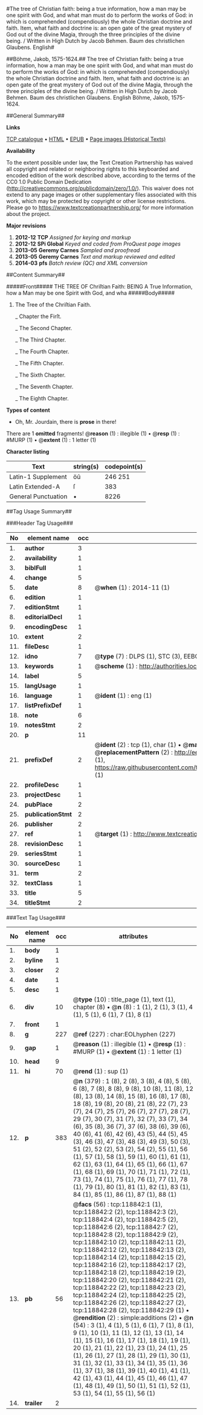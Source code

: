 #The tree of Christian faith: being a true information, how a man may be one spirit with God, and what man must do to perform the works of God: in which is comprehended (compendiously) the whole Christian doctrine and faith. Item, what faith and doctrine is: an open gate of the great mystery of God out of the divine Magia, through the three principles of the divine being. / Written in High Dutch by Jacob Behmen. Baum des christlichen Glaubens. English#

##Böhme, Jakob, 1575-1624.##
The tree of Christian faith: being a true information, how a man may be one spirit with God, and what man must do to perform the works of God: in which is comprehended (compendiously) the whole Christian doctrine and faith. Item, what faith and doctrine is: an open gate of the great mystery of God out of the divine Magia, through the three principles of the divine being. / Written in High Dutch by Jacob Behmen.
Baum des christlichen Glaubens. English
Böhme, Jakob, 1575-1624.

##General Summary##

**Links**

[TCP catalogue](http://www.ota.ox.ac.uk/tcp/)  • 
[HTML](http://tei.it.ox.ac.uk/tcp/Texts-HTML/free/A76/A76959.html)  • 
[EPUB](http://tei.it.ox.ac.uk/tcp/Texts-EPUB/free/A76/A76959.epub) • 
[Page images (Historical Texts)](https://historicaltexts.jisc.ac.uk/eebo-99866566e)

**Availability**

To the extent possible under law, the Text Creation Partnership has waived all copyright and related or neighboring rights to this keyboarded and encoded edition of the work described above, according to the terms of the CC0 1.0 Public Domain Dedication (http://creativecommons.org/publicdomain/zero/1.0/). This waiver does not extend to any page images or other supplementary files associated with this work, which may be protected by copyright or other license restrictions. Please go to https://www.textcreationpartnership.org/ for more information about the project.

**Major revisions**

1. __2012-12__ __TCP__ *Assigned for keying and markup*
1. __2012-12__ __SPi Global__ *Keyed and coded from ProQuest page images*
1. __2013-05__ __Geremy Carnes__ *Sampled and proofread*
1. __2013-05__ __Geremy Carnes__ *Text and markup reviewed and edited*
1. __2014-03__ __pfs__ *Batch review (QC) and XML conversion*

##Content Summary##

#####Front#####
THE TREE OF Chriſtian Faith: BEING A True Information, how a Man may be one Spirit with God, and wha
#####Body#####

1. The Tree of the Chriſtian Faith.

    _ Chapter the Firſt.

    _ The Second Chapter.

    _ The Third Chapter.

    _ The Fourth Chapter.

    _ The Fifth Chapter.

    _ The Sixth Chapter.

    _ The Seventh Chapter.

    _ The Eighth Chapter.

**Types of content**

  * Oh, Mr. Jourdain, there is **prose** in there!

There are 1 **omitted** fragments! 
 @__reason__ (1) : illegible (1)  •  @__resp__ (1) : #MURP (1)  •  @__extent__ (1) : 1 letter (1)

**Character listing**


|Text|string(s)|codepoint(s)|
|---|---|---|
|Latin-1 Supplement|öû|246 251|
|Latin Extended-A|ſ|383|
|General Punctuation|•|8226|

##Tag Usage Summary##

###Header Tag Usage###

|No|element name|occ|attributes|
|---|---|---|---|
|1.|__author__|3||
|2.|__availability__|1||
|3.|__biblFull__|1||
|4.|__change__|5||
|5.|__date__|8| @__when__ (1) : 2014-11 (1)|
|6.|__edition__|1||
|7.|__editionStmt__|1||
|8.|__editorialDecl__|1||
|9.|__encodingDesc__|1||
|10.|__extent__|2||
|11.|__fileDesc__|1||
|12.|__idno__|7| @__type__ (7) : DLPS (1), STC (3), EEBO-CITATION (1), PROQUEST (1), VID (1)|
|13.|__keywords__|1| @__scheme__ (1) : http://authorities.loc.gov/ (1)|
|14.|__label__|5||
|15.|__langUsage__|1||
|16.|__language__|1| @__ident__ (1) : eng (1)|
|17.|__listPrefixDef__|1||
|18.|__note__|6||
|19.|__notesStmt__|2||
|20.|__p__|11||
|21.|__prefixDef__|2| @__ident__ (2) : tcp (1), char (1)  •  @__matchPattern__ (2) : ([0-9\-]+):([0-9IVX]+) (1), (.+) (1)  •  @__replacementPattern__ (2) : http://eebo.chadwyck.com/downloadtiff?vid=$1&page=$2 (1), https://raw.githubusercontent.com/textcreationpartnership/Texts/master/tcpchars.xml#$1 (1)|
|22.|__profileDesc__|1||
|23.|__projectDesc__|1||
|24.|__pubPlace__|2||
|25.|__publicationStmt__|2||
|26.|__publisher__|2||
|27.|__ref__|1| @__target__ (1) : http://www.textcreationpartnership.org/docs/. (1)|
|28.|__revisionDesc__|1||
|29.|__seriesStmt__|1||
|30.|__sourceDesc__|1||
|31.|__term__|2||
|32.|__textClass__|1||
|33.|__title__|5||
|34.|__titleStmt__|2||


###Text Tag Usage###

|No|element name|occ|attributes|
|---|---|---|---|
|1.|__body__|1||
|2.|__byline__|1||
|3.|__closer__|2||
|4.|__date__|1||
|5.|__desc__|1||
|6.|__div__|10| @__type__ (10) : title_page (1), text (1), chapter (8)  •  @__n__ (8) : 1 (1), 2 (1), 3 (1), 4 (1), 5 (1), 6 (1), 7 (1), 8 (1)|
|7.|__front__|1||
|8.|__g__|227| @__ref__ (227) : char:EOLhyphen (227)|
|9.|__gap__|1| @__reason__ (1) : illegible (1)  •  @__resp__ (1) : #MURP (1)  •  @__extent__ (1) : 1 letter (1)|
|10.|__head__|9||
|11.|__hi__|70| @__rend__ (1) : sup (1)|
|12.|__p__|383| @__n__ (379) : 1 (8), 2 (8), 3 (8), 4 (8), 5 (8), 6 (8), 7 (8), 8 (8), 9 (8), 10 (8), 11 (8), 12 (8), 13 (8), 14 (8), 15 (8), 16 (8), 17 (8), 18 (8), 19 (8), 20 (8), 21 (8), 22 (7), 23 (7), 24 (7), 25 (7), 26 (7), 27 (7), 28 (7), 29 (7), 30 (7), 31 (7), 32 (7), 33 (7), 34 (6), 35 (8), 36 (7), 37 (6), 38 (6), 39 (6), 40 (6), 41 (6), 42 (6), 43 (5), 44 (5), 45 (3), 46 (3), 47 (3), 48 (3), 49 (3), 50 (3), 51 (2), 52 (2), 53 (2), 54 (2), 55 (1), 56 (1), 57 (1), 58 (1), 59 (1), 60 (1), 61 (1), 62 (1), 63 (1), 64 (1), 65 (1), 66 (1), 67 (1), 68 (1), 69 (1), 70 (1), 71 (1), 72 (1), 73 (1), 74 (1), 75 (1), 76 (1), 77 (1), 78 (1), 79 (1), 80 (1), 81 (1), 82 (1), 83 (1), 84 (1), 85 (1), 86 (1), 87 (1), 88 (1)|
|13.|__pb__|56| @__facs__ (56) : tcp:118842:1 (1), tcp:118842:2 (2), tcp:118842:3 (2), tcp:118842:4 (2), tcp:118842:5 (2), tcp:118842:6 (2), tcp:118842:7 (2), tcp:118842:8 (2), tcp:118842:9 (2), tcp:118842:10 (2), tcp:118842:11 (2), tcp:118842:12 (2), tcp:118842:13 (2), tcp:118842:14 (2), tcp:118842:15 (2), tcp:118842:16 (2), tcp:118842:17 (2), tcp:118842:18 (2), tcp:118842:19 (2), tcp:118842:20 (2), tcp:118842:21 (2), tcp:118842:22 (2), tcp:118842:23 (2), tcp:118842:24 (2), tcp:118842:25 (2), tcp:118842:26 (2), tcp:118842:27 (2), tcp:118842:28 (2), tcp:118842:29 (1)  •  @__rendition__ (2) : simple:additions (2)  •  @__n__ (54) : 3 (1), 4 (1), 5 (1), 6 (1), 7 (1), 8 (1), 9 (1), 10 (1), 11 (1), 12 (1), 13 (1), 14 (1), 15 (1), 16 (1), 17 (1), 18 (1), 19 (1), 20 (1), 21 (1), 22 (1), 23 (1), 24 (1), 25 (1), 26 (1), 27 (1), 28 (1), 29 (1), 30 (1), 31 (1), 32 (1), 33 (1), 34 (1), 35 (1), 36 (1), 37 (1), 38 (1), 39 (1), 40 (1), 41 (1), 42 (1), 43 (1), 44 (1), 45 (1), 46 (1), 47 (1), 48 (1), 49 (1), 50 (1), 51 (1), 52 (1), 53 (1), 54 (1), 55 (1), 56 (1)|
|14.|__trailer__|2||
